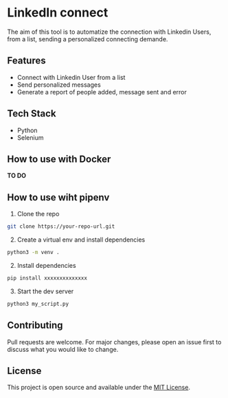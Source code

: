 # LinkedIn connect
The aim of this tool is to automatize the connection with Linkedin Users, from a list, sending a personalized connecting demande.

## Features
- Connect with Linkedin User from a list
- Send personalized messages
- Generate a report of people added, message sent and error

## Tech Stack
- Python
- Selenium

## How to use with Docker
__TO DO__

## How to use wiht pipenv
1. Clone the repo
``` bash
git clone https://your-repo-url.git
```

2. Create a virtual env and install dependencies
``` bash
python3 -m venv .
```

2. Install dependencies
``` bash
pip install xxxxxxxxxxxxxx
```

3. Start the dev server
``` bash
python3 my_script.py
```

## Contributing
Pull requests are welcome. For major changes, please open an issue first to discuss what you would like to change.

## License
This project is open source and available under the [MIT License](LICENSE).
